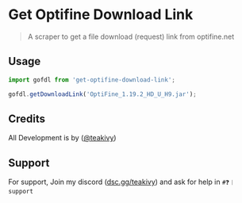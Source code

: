 # Get Optifine Download Link

> A scraper to get a file download (request) link from optifine.net

## Usage

```ts
import gofdl from 'get-optifine-download-link';

gofdl.getDownloadLink('OptiFine_1.19.2_HD_U_H9.jar');
```

## Credits

All Development is by ([@teakivy](https://www.github.com/teakivy))

## Support

For support, Join my discord ([dsc.gg/teakivy](https://discord.gg/Xb6eeRevkb)) and ask for help in `#❓︱support`
